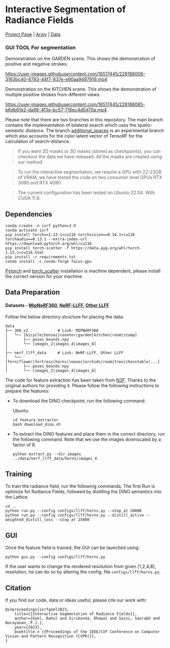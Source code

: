 # Interactive Segmentation of Radiance Fields

[Project Page](https://rahul-goel.github.io/isrf) | [Arxiv](https://arxiv.org/abs/2212.13545) | [Data](https://iiitaphyd-my.sharepoint.com/:f:/g/personal/rahul_goel_research_iiit_ac_in/Es4qJ_plQY1Pnqw_OwSzqNQBdtiFrBLUlLi_Da8Fn2Ukvw?e=9AA6M6)

### GUI TOOL For segmentation

Demonstration on the GARDEN scene. This shows the demonstration of positive and negative strokes.

https://user-images.githubusercontent.com/16517445/228188006-3163bc40-6783-44f7-837e-e90aa9497919.mp4

Demonstration on the KITCHEN scene. This shows the demonstration of multiple positive strokes from different views.

https://user-images.githubusercontent.com/16517445/228188085-b6db61e2-da98-4f3e-bc57-716ec4d5d70a.mp4

Please note that there are two branches in this repository. The main branch contains the implementation of bilateral search which uses the spatio-semantic distance. The branch [additional_spaces](https://github.com/rahul-goel/isrf_code/tree/additional_spaces) is an experimental branch which also accounts for the color latent vector of TensoRF for the calculation of search-distance.

> If you want 2D masks or 3D masks (stored as checkpoints), you can checkout the data we have released. All the masks are created using our method.

> To run the interactive segmentation, we require a GPU with 22-23GB of VRAM, we have tested the code on two consumer level GPUs RTX 3090 and RTX 4090.

> The current configuration has been tested on Ubuntu 22.04. With CUDA 11.8. 

## Dependencies

```
conda create -n isrf python=3.9
conda activate isrf
pip install torch==1.13.1+cu116 torchvision==0.14.1+cu116 torchaudio==0.13.1 --extra-index-url https://download.pytorch.org/whl/cu116
pip install torch-scatter -f https://data.pyg.org/whl/torch-1.13.1+cu116.html
pip install -r requirements.txt
conda install -c conda-forge faiss-gpu
```

[Pytorch](https://pytorch.org) and [torch_scatter](https://github.com/rusty1s/pytorch_scatter) installation is machine dependent, please install the correct version for your machine.

## Data Preparation


#### Datasets - [MipNeRF360](https://jonbarron.info/mipnerf360/), [NeRF-LLFF](https://drive.google.com/drive/folders/14boI-o5hGO9srnWaaogTU5_ji7wkX2S7), [Other LLFF](https://drive.google.com/drive/folders/1M-_Fdn4ajDa0CS8-iqejv0fQQeuonpKF) 
Follow the below directory structure for placing the data:
```
data
├── 360_v2             # Link: MIPNeRF360
│   └── [bicycle|bonsai|counter|garden|kitchen|room|stump]
│       ├── poses_bounds.npy
│       └── [images_2|images_4|images_8]
│
├── nerf_llff_data     # Link: NeRF-LLFF, Other LLFF
│   └── [fern|flower|fortress|horns|leaves|orchids|room|trex|chesstable|...]
│       ├── poses_bounds.npy
│       └── [images_2|images_4|images_8]
```

The code for feature extraction has been taken from [N3F](https://github.com/dichotomies/N3F). Thanks to the original authors for providing it.
Please follow the following instructions to prepare the features:
- To download the DINO checkpoint, run the following command:
    
    Ubuntu
    ```
    cd feature_extractor
    bash download_dino.sh
    ```
- To extract the DINO features and place them in the correct directory, run the following command. Note that we use the images downscaled by a factor of 8.
    ```
    python extract.py --dir_images ../data/nerf_llff_data/horns/images_4
    ```

## Training
To train the radiance field, run the following commands: The first Run is optimize for Radiance Fields, followed by distilling the DINO semantics into the Lattice.
```
cd ..
python run.py --config configs/llff/horns.py --stop_at 20000
python run.py --config configs/llff/horns.py --distill_active --weighted_distill_loss --stop_at 25000
```

## GUI
Once the feature field is trained, the GUI can be launched using:
```
python gui.py --config configs/llff/horns.py
```
If the user wants to change the rendered resolution from given [1,2,4,8], resolution, he can do so by altering the config. file
`configs/llff/horns.py`.

## Citation

If you find our code, data or ideas useful, please cite our work with:

```
@inproceedings{isrfgoel2023,
    title={{Interactive Segmentation of Radiance Fields}}, 
    author={Goel, Rahul and Sirikonda, Dhawal and Saini, Saurabh and Narayanan, P.J.},
    year={2023},
    booktitle = {{Proceedings of the IEEE/CVF Conference on Computer Vision and Pattern Recognition (CVPR)}},
}
```
